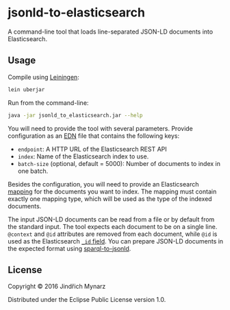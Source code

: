 # jsonld-to-elasticsearch

A command-line tool that loads line-separated JSON-LD documents into Elasticsearch.

## Usage

Compile using [Leiningen](http://leiningen.org):

```sh
lein uberjar
```

Run from the command-line:

```sh
java -jar jsonld_to_elasticsearch.jar --help
```

You will need to provide the tool with several parameters. Provide configuration as an [EDN](https://github.com/edn-format/edn) file that contains the following keys:

* `endpoint`: A HTTP URL of the Elasticsearch REST API
* `index`: Name of the Elasticsearch index to use.
* `batch-size` (optional, default = 5000): Number of documents to index in one batch.

Besides the configuration, you will need to provide an Elasticsearch [mapping](https://www.elastic.co/guide/en/elasticsearch/reference/current/mapping.html) for the documents you want to index. The mapping must contain exactly one mapping type, which will be used as the type of the indexed documents.

The input JSON-LD documents can be read from a file or by default from the standard input. The tool expects each document to be on a single line. `@context` and `@id` attributes are removed from each document, while `@id` is used as the Elasticsearch [`_id` field](https://www.elastic.co/guide/en/elasticsearch/reference/current/mapping-id-field.html). You can prepare JSON-LD documents in the expected format using [sparql-to-jsonld](https://github.com/jindrichmynarz/sparql-to-jsonld).

## License

Copyright © 2016 Jindřich Mynarz

Distributed under the Eclipse Public License version 1.0. 
